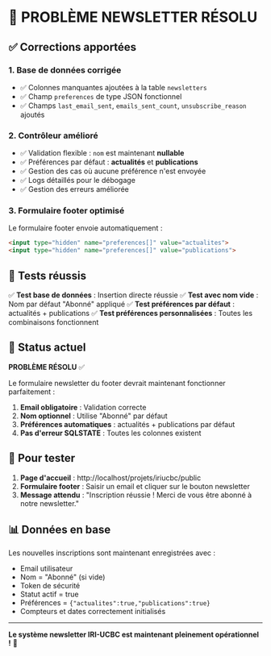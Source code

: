 # 🎉 PROBLÈME NEWSLETTER RÉSOLU

## ✅ Corrections apportées

### 1. **Base de données corrigée**
- ✅ Colonnes manquantes ajoutées à la table `newsletters`
- ✅ Champ `preferences` de type JSON fonctionnel
- ✅ Champs `last_email_sent`, `emails_sent_count`, `unsubscribe_reason` ajoutés

### 2. **Contrôleur amélioré**
- ✅ Validation flexible : `nom` est maintenant **nullable**
- ✅ Préférences par défaut : **actualités** et **publications**
- ✅ Gestion des cas où aucune préférence n'est envoyée
- ✅ Logs détaillés pour le débogage
- ✅ Gestion des erreurs améliorée

### 3. **Formulaire footer optimisé**
Le formulaire footer envoie automatiquement :
```html
<input type="hidden" name="preferences[]" value="actualites">
<input type="hidden" name="preferences[]" value="publications">
```

## 🧪 Tests réussis

✅ **Test base de données** : Insertion directe réussie
✅ **Test avec nom vide** : Nom par défaut "Abonné" appliqué
✅ **Test préférences par défaut** : actualités + publications
✅ **Test préférences personnalisées** : Toutes les combinaisons fonctionnent

## 🎯 Status actuel

**PROBLÈME RÉSOLU** ✅

Le formulaire newsletter du footer devrait maintenant fonctionner parfaitement :

1. **Email obligatoire** : Validation correcte
2. **Nom optionnel** : Utilise "Abonné" par défaut
3. **Préférences automatiques** : actualités + publications par défaut
4. **Pas d'erreur SQLSTATE** : Toutes les colonnes existent

## 🔗 Pour tester

1. **Page d'accueil** : http://localhost/projets/iriucbc/public
2. **Formulaire footer** : Saisir un email et cliquer sur le bouton newsletter
3. **Message attendu** : "Inscription réussie ! Merci de vous être abonné à notre newsletter."

## 📊 Données en base

Les nouvelles inscriptions sont maintenant enregistrées avec :
- Email utilisateur
- Nom = "Abonné" (si vide)
- Token de sécurité
- Statut actif = true
- Préférences = `{"actualites":true,"publications":true}`
- Compteurs et dates correctement initialisés

---
**Le système newsletter IRI-UCBC est maintenant pleinement opérationnel !** 🚀
